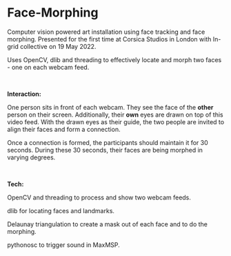 # Face-Morphing



Computer vision powered art installation using face tracking and face morphing. Presented for the first time at Corsica Studios in London with In-grid collective on 19 May 2022.

Uses OpenCV, dlib and threading to effectively locate and morph two faces - one on each webcam feed.
  <p>&nbsp;</p>


**Interaction:**

One person sits in front of each webcam. They see the face of the **other** person on their screen. Additionally, their **own** eyes are drawn on top of this video feed. With the drawn eyes as their guide, the two people are invited to align their faces and form a connection. 

Once a connection is formed, the participants should maintain it for 30 seconds. During these 30 seconds, their faces are being morphed in varying degrees.  
  <p>&nbsp;</p>


**Tech:**

OpenCV and threading to process and show two webcam feeds. 

dlib for locating faces and landmarks. 

Delaunay triangulation to create a mask out of each face and to do the morphing.

pythonosc to trigger sound in MaxMSP.
